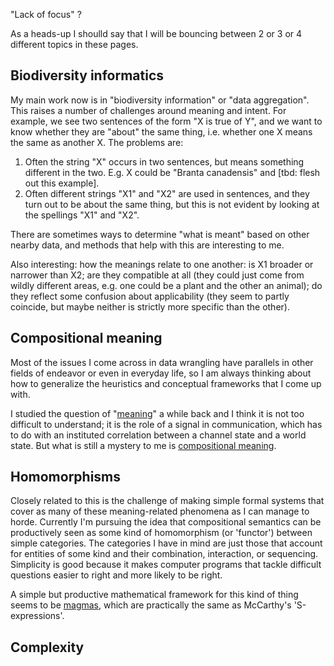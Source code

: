 "Lack of focus" ?

As a heads-up I shoulld say that I will be bouncing between 2 or 3 or
4 different topics in these pages.

## Biodiversity informatics

My main work now is in "biodiversity information" or "data
aggregation".  This raises a number of challenges around meaning and
intent.  For example, we see two sentences of the form "X is true of
Y", and we want to know whether they are "about" the same thing,
i.e. whether one X means the same as another X.  The problems are:

 1. Often the string "X" occurs in two sentences, but means something
  different in the two.  E.g. X could be "Branta canadensis" and [tbd:
  flesh out this example].
 2. Often different strings "X1" and "X2" are used in sentences, and
 they turn out to be about the same thing, but this is not evident by
 looking at the spellings "X1" and "X2".

There are sometimes ways to determine "what is meant" based on other
nearby data, and methods that help with this are interesting to me.

Also interesting: how the meanings relate to one another: is X1
broader or narrower than X2; are they compatible at all (they could
just come from wildly different areas, e.g. one could be a plant and
the other an animal); do they reflect some confusion about
applicability (they seem to partly coincide, but maybe neither is
strictly more specific than the other).

## Compositional meaning

Most of the issues I come across in data wrangling have parallels in
other fields of endeavor or even in everyday life, so I am always
thinking about how to generalize the heuristics and conceptual
frameworks that I come up with.

I studied the question of "[meaning](3)" a while back and I think it
is not too difficult to understand; it is the role of a signal in
communication, which has to do with an instituted correlation between
a channel state and a world state.  But what is still a mystery to me
is [compositional meaning](4).

## Homomorphisms

Closely related to this is the challenge of making simple formal
systems that cover as many of these meaning-related phenomena as I can
manage to horde.  Currently I'm pursuing the idea that compositional
semantics can be productively seen as some kind of homomorphism (or
'functor') between simple categories.  The categories I have in mind
are just those that account for entities of some kind and their
combination, interaction, or sequencing.  Simplicity is good because
it makes computer programs that tackle difficult questions easier to
right and more likely to be right.

A simple but productive mathematical framework for this kind of thing
seems to be [magmas](https://en.wikipedia.org/wiki/Magma_(algebra)),
which are practically the same as McCarthy's 'S-expressions'.

## Complexity
